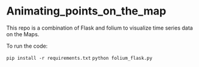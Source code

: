 # Animating_points_on_the_map
This repo is a combination of Flask and folium to visualize time series data on the  Maps.

To run the code: <br>

`pip install -r requirements.txt`
`python folium_flask.py` 